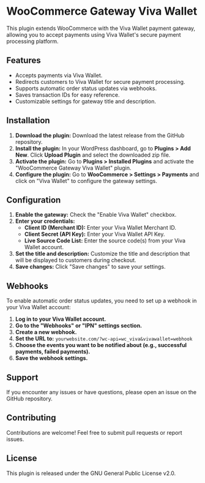 # WooCommerce Gateway Viva Wallet

This plugin extends WooCommerce with the Viva Wallet payment gateway, allowing you to accept payments using Viva Wallet's secure payment processing platform.

## Features

* Accepts payments via Viva Wallet.
* Redirects customers to Viva Wallet for secure payment processing.
* Supports automatic order status updates via webhooks.
* Saves transaction IDs for easy reference.
* Customizable settings for gateway title and description.

## Installation

1. **Download the plugin:** Download the latest release from the GitHub repository.
2. **Install the plugin:**  In your WordPress dashboard, go to **Plugins > Add New**. Click **Upload Plugin** and select the downloaded zip file.
3. **Activate the plugin:** Go to **Plugins > Installed Plugins** and activate the "WooCommerce Gateway Viva Wallet" plugin.
4. **Configure the plugin:** Go to **WooCommerce > Settings > Payments** and click on "Viva Wallet" to configure the gateway settings.

## Configuration

1. **Enable the gateway:** Check the "Enable Viva Wallet" checkbox.
2. **Enter your credentials:**
   * **Client ID (Merchant ID):** Enter your Viva Wallet Merchant ID.
   * **Client Secret (API Key):** Enter your Viva Wallet API Key.
   * **Live Source Code List:** Enter the source code(s) from your Viva Wallet account.
3. **Set the title and description:** Customize the title and description that will be displayed to customers during checkout.
4. **Save changes:** Click "Save changes" to save your settings.

## Webhooks

To enable automatic order status updates, you need to set up a webhook in your Viva Wallet account:

1. **Log in to your Viva Wallet account.**
2. **Go to the "Webhooks" or "IPN" settings section.**
3. **Create a new webhook.**
4. **Set the URL to:** `yourwebsite.com/?wc-api=wc_viva&vivawallet=webhook`
5. **Choose the events you want to be notified about (e.g., successful payments, failed payments).**
6. **Save the webhook settings.**

## Support

If you encounter any issues or have questions, please open an issue on the GitHub repository.

## Contributing

Contributions are welcome! Feel free to submit pull requests or report issues.

## License

This plugin is released under the GNU General Public License v2.0.